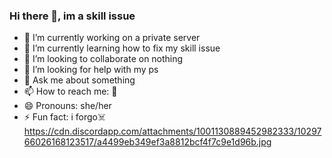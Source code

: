 ### Hi there 👋, im a skill issue 
- 🔭 I’m currently working on a private server
- 🌱 I’m currently learning how to fix my skill issue
- 👯 I’m looking to collaborate on nothing
- 🤔 I’m looking for help with my ps
- 💬 Ask me about something 
- 📫 How to reach me: 🤷
- 😄 Pronouns: she/her
- ⚡ Fun fact: i forgo☠️
https://cdn.discordapp.com/attachments/1001130889452982333/1029766026168123517/a4499eb349ef3a8812bcf4f7c9e1d96b.jpg
